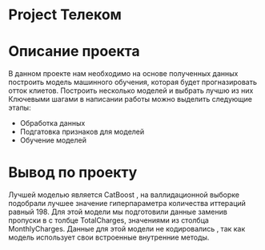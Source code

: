 # Project Телеком
# Описание проекта
В данном проекте нам необходимо на основе полученных данных построить модель машинного обучения, которая будет прогназировать отток клиетов. 
Построить несколько моделей и выбрать лучшю из них
Ключевыми шагами в написании работы можно выделить следующие этапы:
- Обработка данных 
- Подгатовка признаков для моделей
- Обучение моделей
# Вывод по проекту
Лучшей моделью является CatBoost , на валлидационной выборке подобрали лучшее значение гиперпараметра количества иттераций равный 198. Для этой модели мы подготовили данные заменив пропуски в с толбце TotalCharges, значениями из столбца MonthlyCharges. Данные для этой модели не кодировались , так как модель использует свои встроенные внутренние методы.

